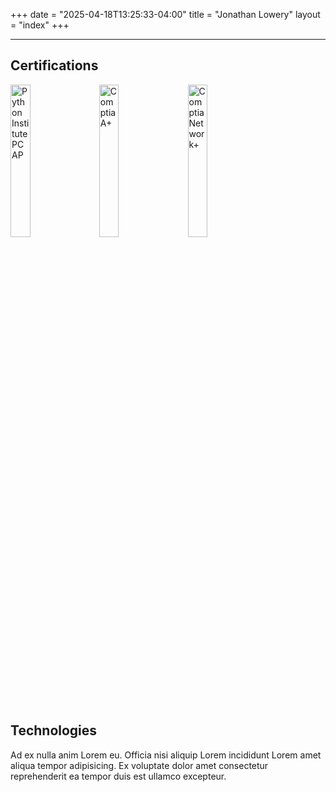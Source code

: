 +++
date = "2025-04-18T13:25:33-04:00"
title = "Jonathan Lowery"
layout = "index"
+++

---

## Certifications

<!-- ![Python Institute PCAP](/cert_pcap.png) ![Comptia A+](/cert_a_plus.png) ![Comptia Network+](/cert_network_plus.png) -->
<img src="cert_pcap.png" alt="Python Institute PCAP" width="25%"/>&nbsp; &nbsp;
<img src="cert_a_plus.png" alt="Comptia A+" width="25%"/>&nbsp; &nbsp;
<img src="cert_network_plus.png" alt="Comptia Network+" width="25%"/>&nbsp; &nbsp;
<br /> <br />

## Technologies

Ad ex nulla anim Lorem eu. Officia nisi aliquip Lorem incididunt Lorem amet aliqua tempor adipisicing. Ex voluptate dolor amet consectetur reprehenderit ea tempor duis est ullamco excepteur.
